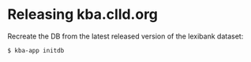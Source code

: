 # Releasing kba.clld.org

Recreate the DB from the latest released version of the lexibank dataset:
```shell script
$ kba-app initdb
```